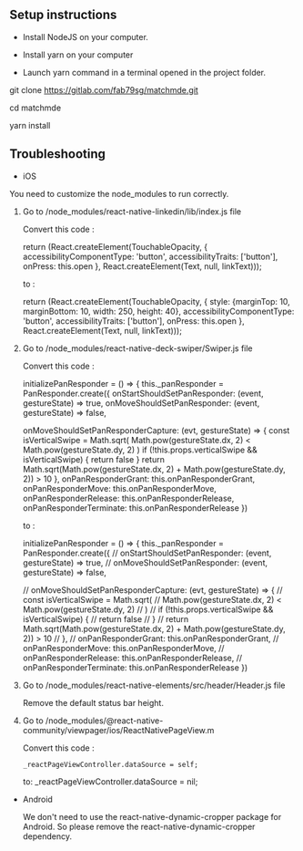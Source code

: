 ## Setup instructions

- Install NodeJS on your computer.

- Install yarn on your computer

- Launch yarn command in a terminal opened in the project folder.

git clone https://gitlab.com/fab79sg/matchmde.git

cd matchmde

yarn install

## Troubleshooting

- iOS

You need to customize the node_modules to run correctly.

1.  Go to /node_modules/react-native-linkedin/lib/index.js file

    Convert this code :

    return (React.createElement(TouchableOpacity, { accessibilityComponentType: 'button', accessibilityTraits: ['button'], onPress: this.open },
    React.createElement(Text, null, linkText)));

    to :

    return (React.createElement(TouchableOpacity, { style: {marginTop: 10, marginBottom: 10, width: 250, height: 40}, accessibilityComponentType: 'button', accessibilityTraits: ['button'], onPress: this.open },
    React.createElement(Text, null, linkText)));

2.  Go to /node_modules/react-native-deck-swiper/Swiper.js file

    Convert this code :

    initializePanResponder = () => {
    this.\_panResponder = PanResponder.create({
    onStartShouldSetPanResponder: (event, gestureState) => true,
    onMoveShouldSetPanResponder: (event, gestureState) => false,

    onMoveShouldSetPanResponderCapture: (evt, gestureState) => {
    const isVerticalSwipe = Math.sqrt(
    Math.pow(gestureState.dx, 2) < Math.pow(gestureState.dy, 2)
    )
    if (!this.props.verticalSwipe && isVerticalSwipe) {
    return false
    }
    return Math.sqrt(Math.pow(gestureState.dx, 2) + Math.pow(gestureState.dy, 2)) > 10
    },
    onPanResponderGrant: this.onPanResponderGrant,
    onPanResponderMove: this.onPanResponderMove,
    onPanResponderRelease: this.onPanResponderRelease,
    onPanResponderTerminate: this.onPanResponderRelease
    })

    to :

    initializePanResponder = () => {
    this.\_panResponder = PanResponder.create({
    // onStartShouldSetPanResponder: (event, gestureState) => true,
    // onMoveShouldSetPanResponder: (event, gestureState) => false,

    // onMoveShouldSetPanResponderCapture: (evt, gestureState) => {
    // const isVerticalSwipe = Math.sqrt(
    // Math.pow(gestureState.dx, 2) < Math.pow(gestureState.dy, 2)
    // )
    // if (!this.props.verticalSwipe && isVerticalSwipe) {
    // return false
    // }
    // return Math.sqrt(Math.pow(gestureState.dx, 2) + Math.pow(gestureState.dy, 2)) > 10
    // },
    // onPanResponderGrant: this.onPanResponderGrant,
    // onPanResponderMove: this.onPanResponderMove,
    // onPanResponderRelease: this.onPanResponderRelease,
    // onPanResponderTerminate: this.onPanResponderRelease
    })

3.  Go to /node_modules/react-native-elements/src/header/Header.js file

    Remove the default status bar height.

4.  Go to /node_modules/@react-native-community/viewpager/ios/ReactNativePageView.m

    Convert this code :

        _reactPageViewController.dataSource = self;

    to:
    \_reactPageViewController.dataSource = nil;

- Android

  We don't need to use the react-native-dynamic-cropper package for Android.
  So please remove the react-native-dynamic-cropper dependency.
